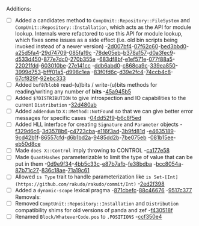  Additions:
 * [ ] Added a candidates method to `CompUnit::Repository::FileSystem`
        and `CompUnit::Repository::Installation`, which acts as the API
        for module lookup. Internals were refactored to use this API for
        module lookup, which fixes some issues as a side effect (i.e.
        old bin scripts being invoked instead of a newer version)
        -[2d007bf4](https://github.com/rakudo/rakudo/commit/2d007bf4)-[07f62c60](https://github.com/rakudo/rakudo/commit/07f62c60)-[bed3bbd0](https://github.com/rakudo/rakudo/commit/bed3bbd0)-[a25d5fa4](https://github.com/rakudo/rakudo/commit/a25d5fa4)-[29d74709](https://github.com/rakudo/rakudo/commit/29d74709)-[085fa19c](https://github.com/rakudo/rakudo/commit/085fa19c)
        -[78de05eb](https://github.com/rakudo/rakudo/commit/78de05eb)-[b378a157](https://github.com/rakudo/rakudo/commit/b378a157)-[d0a3fec9](https://github.com/rakudo/rakudo/commit/d0a3fec9)-[d533d450](https://github.com/rakudo/rakudo/commit/d533d450)-[877e7dc0](https://github.com/rakudo/rakudo/commit/877e7dc0)-[270b355e](https://github.com/rakudo/rakudo/commit/270b355e)
        -[683df8bf](https://github.com/rakudo/rakudo/commit/683df8bf)-[e1ef571e](https://github.com/rakudo/rakudo/commit/e1ef571e)-[077f88a5](https://github.com/rakudo/rakudo/commit/077f88a5)-[22021fdd](https://github.com/rakudo/rakudo/commit/22021fdd)-[603010be](https://github.com/rakudo/rakudo/commit/603010be)-[27e141cc](https://github.com/rakudo/rakudo/commit/27e141cc)
        -[ddb6abd0](https://github.com/rakudo/rakudo/commit/ddb6abd0)-[c868ca9c](https://github.com/rakudo/rakudo/commit/c868ca9c)-[339ea850](https://github.com/rakudo/rakudo/commit/339ea850)-[3999d753](https://github.com/rakudo/rakudo/commit/3999d753)-[bfff01a5](https://github.com/rakudo/rakudo/commit/bfff01a5)-[d998c1ea](https://github.com/rakudo/rakudo/commit/d998c1ea)
        -[83f0fd6c](https://github.com/rakudo/rakudo/commit/83f0fd6c)-[d39e2fc4](https://github.com/rakudo/rakudo/commit/d39e2fc4)-[74ccb4c8](https://github.com/rakudo/rakudo/commit/74ccb4c8)-[67cf829f](https://github.com/rakudo/rakudo/commit/67cf829f)-[92ebc333](https://github.com/rakudo/rakudo/commit/92ebc333)
 * [ ] Added `buf8`/`blob8` read-(u)bits / write-(u)bits methods for
        reading/writing any number of **bits** -[45a945b5](https://github.com/rakudo/rakudo/commit/45a945b5)
 * [ ] Added `$?DISTRIBUTION` to give introspection and IO capabilities
        to the current `Distribution` -[32d480ab](https://github.com/rakudo/rakudo/commit/32d480ab)
 * [ ] Added `addendum` to `X::Method::NotFound` so that we can give
        better error messages for specific cases -[04dd52f9](https://github.com/rakudo/rakudo/commit/04dd52f9)-[b6c8f5ed](https://github.com/rakudo/rakudo/commit/b6c8f5ed)
 * [ ] Added HLL interface for creating `Signature` and `Parameter`
        objects -[f329d6c6](https://github.com/rakudo/rakudo/commit/f329d6c6)-[3d3578b6](https://github.com/rakudo/rakudo/commit/3d3578b6)-[c4723cba](https://github.com/rakudo/rakudo/commit/c4723cba)-[e116f3ad](https://github.com/rakudo/rakudo/commit/e116f3ad)-[3b9fd81d](https://github.com/rakudo/rakudo/commit/3b9fd81d)
        -[e4635189](https://github.com/rakudo/rakudo/commit/e4635189)-[9cd42b1f](https://github.com/rakudo/rakudo/commit/9cd42b1f)-[86557cfd](https://github.com/rakudo/rakudo/commit/86557cfd)-[d6b1bd2a](https://github.com/rakudo/rakudo/commit/d6b1bd2a)-[9485dd2b](https://github.com/rakudo/rakudo/commit/9485dd2b)-[7be075eb](https://github.com/rakudo/rakudo/commit/7be075eb)
        -[081b15ee](https://github.com/rakudo/rakudo/commit/081b15ee)-[eb50d8ce](https://github.com/rakudo/rakudo/commit/eb50d8ce)
 * [ ] Made `does X::Control` imply throwing to CONTROL -[ca177e58](https://github.com/rakudo/rakudo/commit/ca177e58)
 * [ ] Made `QuantHashes` parameterizable to limit the type of value that
        can be put in them -[0d9e9f34](https://github.com/rakudo/rakudo/commit/0d9e9f34)-[4bb5c33c](https://github.com/rakudo/rakudo/commit/4bb5c33c)-[e87b7afb](https://github.com/rakudo/rakudo/commit/e87b7afb)-[fe38bdba](https://github.com/rakudo/rakudo/commit/fe38bdba)
        -[bcc8054a](https://github.com/rakudo/rakudo/commit/bcc8054a)-[87b71c27](https://github.com/rakudo/rakudo/commit/87b71c27)-[836c18ae](https://github.com/rakudo/rakudo/commit/836c18ae)-[71a19c61](https://github.com/rakudo/rakudo/commit/71a19c61)
 * [ ] Allowed `is Type` trait to handle parameterization like
        `is Set-[Int](https://github.com/rakudo/rakudo/commit/Int)` -[2ed2f398](https://github.com/rakudo/rakudo/commit/2ed2f398)
 * [ ] Added a `dynamic-scope` lexical pragma -[871cbefc](https://github.com/rakudo/rakudo/commit/871cbefc)-[88c46676](https://github.com/rakudo/rakudo/commit/88c46676)
        -[9517c377](https://github.com/rakudo/rakudo/commit/9517c377)  Removals:
 * [ ] Removed `ComptUnit::Repository::Installation` and `Distribution`
        compatibility shims for old versions of panda and zef -[f430518f](https://github.com/rakudo/rakudo/commit/f430518f)
 * [ ] Renamed `Block/WhateverCode.pos` to `.POSITIONS` -[ccf350e4](https://github.com/rakudo/rakudo/commit/ccf350e4)